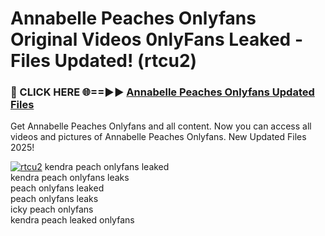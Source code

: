 # Annabelle Peaches Onlyfans Original Videos 0nlyFans Leaked - Files Updated! (rtcu2)

<h3>🔴 CLICK HERE 🌐==►► <a href="https://tinyurl.com/3hn5wdd3" rel="nofollow">Annabelle Peaches Onlyfans Updated Files</a></h3>

Get Annabelle Peaches Onlyfans and all content. Now you can access all videos and pictures of Annabelle Peaches Onlyfans. New Updated Files 2025!

[![rtcu2](https://i.imgur.com/4HnBqBT.gif)](https://tinyurl.com/3hn5wdd3)
kendra peach onlyfans leaked<br>
kendra peach onlyfans leaks<br>
peach onlyfans leaked<br>
peach onlyfans leaks<br>
icky peach onlyfans<br>
kendra peach leaked onlyfans